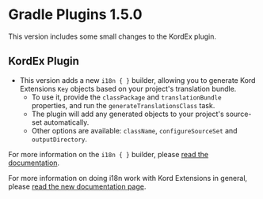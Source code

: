 # Gradle Plugins 1.5.0

This version includes some small changes to the KordEx plugin.

## KordEx Plugin

- This version adds a new `i18n { }` builder, allowing you to generate Kord Extensions `Key` objects based on your project's translation bundle.
  - To use it, provide the `classPackage` and `translationBundle` properties, and run the `generateTranslationsClass` task.
  - The plugin will add any generated objects to your project's source-set automatically.
  - Other options are available: `className`, `configureSourceSet` and `outputDirectory`.

For more information on the `i18n { }` builder, please [read the documentation](https://docs.kordex.dev/kordex-plugin.html#settings-i18n).

For more information on doing i18n work with Kord Extensions in general, please [read the new documentation page](https://docs.kordex.dev/internationalization.html).
